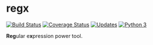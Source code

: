 # regx

[![Build Status](https://travis-ci.org/tiborsimon/regx.svg?branch=master)](https://travis-ci.org/tiborsimon/regx)
[![Coverage Status](https://coveralls.io/repos/github/tiborsimon/regx/badge.svg?branch=master)](https://coveralls.io/github/tiborsimon/regx?branch=master)
[![Updates](https://pyup.io/repos/github/tiborsimon/regx/shield.svg)](https://pyup.io/repos/github/tiborsimon/regx/)
[![Python 3](https://pyup.io/repos/github/tiborsimon/regx/python-3-shield.svg)](https://pyup.io/repos/github/tiborsimon/regx/)

<b>Reg</b>ular e<b>x</b>pression power tool.
